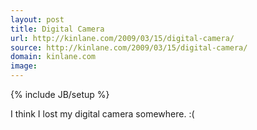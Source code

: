 ```yaml
---
layout: post
title: Digital Camera
url: http://kinlane.com/2009/03/15/digital-camera/
source: http://kinlane.com/2009/03/15/digital-camera/
domain: kinlane.com
image: 
---
```

{% include JB/setup %}<p>I think I lost my digital camera somewhere. :(</p>
